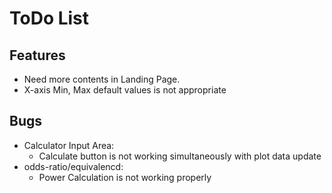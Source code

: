 # ToDo List
## Features
- Need more contents in Landing Page.
- X-axis Min, Max default values is not appropriate

## Bugs
- Calculator Input Area:
    - Calculate button is not working simultaneously with plot data update
- odds-ratio/equivalencd:
    - Power Calculation is not working properly